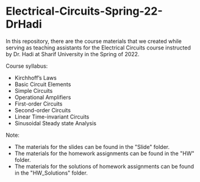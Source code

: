 # Electrical-Circuits-Spring-22-DrHadi
In this repository, there are the course materials that we created while serving as teaching assistants for the Electrical Circuits course instructed by Dr. Hadi at Sharif University in the Spring of 2022.

Course syllabus:
- Kirchhoff’s Laws
- Basic Circuit Elements
- Simple Circuits
- Operational Amplifiers
- First-order Circuits
- Second-order Circuits
- Linear Time-invariant Circuits
- Sinusoidal Steady state Analysis

Note:
- The materials for the slides can be found in the "Slide" folder.
- The materials for the homework assignments can be found in the "HW" folder.
- The materials for the solutions of homework assignments can be found in the "HW_Solutions" folder.
